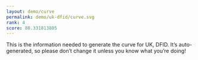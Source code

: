 ```yaml
---
layout: demo/curve
permalink: demo/uk-dfid/curve.svg
rank: 4
score: 88.331813805
---
```


This is the information needed to generate the curve for UK, DFID. It’s
auto-generated, so please don’t change it unless you know what you’re
doing!

